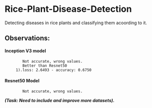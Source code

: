 # Rice-Plant-Disease-Detection
Detecting diseases in rice plants and classifying them acoording to it.

## Observations:
  #### Inception V3 model
            Not accurate, wrong values. 
            Better than Resnet50
         1).loss: 2.6493 - accuracy: 0.6750
  #### Resnet50 Model
            Not accurate, wrong values.
            
***(Task: Need to include and improve more datasets).***
